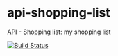 # api-shopping-list
API - Shopping list: my shopping list

[![Build Status](https://travis-ci.org/antoine-aumjaud/api-shopping-list.svg?branch=master)](https://travis-ci.org/antoine-aumjaud/api-shopping-list)
